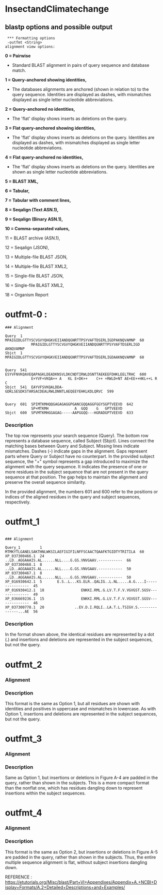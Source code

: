 # InsectandClimatechange

## blastp options and possible output
```
 *** Formatting options
 -outfmt <String>
alignment view options:
```
   **0 = Pairwise** 
   
   - Standard BLAST alignment in pairs of query sequence and database match.  


  **1 = Query-anchored showing identities,**

  - The databases alignments are anchored (shown in relation to) to the query sequence. Identities are displayed as dashes, with mismatches displayed as single letter nucleotide abbreviations.
  
  **2 = Query-anchored no identities,**
- The 'flat' display shows inserts as deletions on the query. 

**3 = Flat query-anchored showing identities,**
- The 'flat' display shows inserts as deletions on the query. Identities are displayed as dashes, with mismatches displayed as single letter nucleotide abbreviations.


**4 = Flat query-anchored no identities,**
- The 'flat' display shows inserts as deletions on the query. Identities are shown as single letter nucleotide abbreviations.

**5 = BLAST XML,**

**6 = Tabular,**

**7 = Tabular with comment lines,**

**8 = Seqalign (Text ASN.1),**

**9 = Seqalign (Binary ASN.1),**

**10 = Comma-separated values,**


11 = BLAST archive (ASN.1),

12 = Seqalign (JSON),

13 = Multiple-file BLAST JSON,

14 = Multiple-file BLAST XML2,

15 = Single-file BLAST JSON,

16 = Single-file BLAST XML2,

18 = Organism Report

#  outfmt-0 : 

```
### Alignment

Query  1    MPAIGIDLGTTYSCVGVYQHGKVEIIANDQGNRTTPSYVAFTDSERLIGDPAKNQVAMNP  60
            MPAIGIDLGTTYSCVGVYQHGKVEIIANDQGNRTTPSYVAFTDSERLIGD AKNQVAMNP
Sbjct  1    MPAIGIDLGTTYSCVGVYQHGKVEIIANDQGNRTTPSYVAFTDSERLIGDAAKNQVAMNP  60


Query  541  ESYVFNVKQAVEQAPAGKLDEADKNSVLDKCNDTIRWLDSNTTAEKEEFDHKLEELTRHC  600
            E+YVF+VKQA++ A   KL E+DK++    C++ +RWLD+NT AE+EE++HKL++L R C
Sbjct  541  EAYVFSVKQALDDA-GDKLSESDKSTARSACDEALRWLDNNTLAEQEEYEHKLKDLQRVC  599


Query  601  SPIMTKMHQQGAGAGAGGPGANCGQQAGGFGGYSGPTVEEVD  642
            SP+MTKMH            A  GQQ    G   GPTVEEVD
Sbjct  600  SPVMTKMHGGAGAG-----AAPGGQQ---HGRADGPTVEEVD  633
```

### Description
 The top row represents your search sequence (Query). The bottom row represents a database sequence, called Subject (Sbjct). Lines connect the matching bases between Query and Subject. Missing lines indicate mismatches. Dashes (-) indicate gaps in the alignment. Gaps represent parts where Query or Subject have no counterpart. In the provided subject sequence, the "+" symbol represents a gap introduced to maximize the alignment with the query sequence. It indicates the presence of one or more residues in the subject sequence that are not present in the query sequence at that position. The gap helps to maintain the alignment and preserve the overall sequence similarity.
 
In the provided alignment, the numbers 601 and 600 refer to the positions or indices of the aligned residues in the query and subject sequences, respectively.


# outfmt_1

```

### Alignment

Query_1         1    MTMKYTLGANELSAKTHNLWKSILAEFIGIFILNFFSCAACTQAAFKTGIDTYTRITILA  60
XP_037300466.1  24         ..LD..AGGAAAIS.AL......NLL....G.GS.VNVGAAV.-----------  66
XP_037300468.1  8          ..LD..AGGAAAIS.AL......NLL....G.GS.VNVGAAV.-----------  50
XP_037300467.1  8          ..LD..AGGAAAIS.AL......NLL....G.GS.VNVGAAV.-----------  50
XP_016930642.1  5       E.S..L...KS.ELR..QALIG..L.NL.....A.G....I----------------  45
XP_016930412.1  18                 ENKKI.RML.G.LV.T.F.V.VGVGST.SGSV--------------  49
XP_036669236.1  15                 ENKKI.RML.G.LV.T.F.V.VGVGST.SGSV--------------  46
XP_037300778.1  20              ..EV.D.I.RQLI..LA.T.L.TSIGV.S.--------------...AE  56

```

### Description


In the format shown above, the identical residues are represented by a dot (.) and insertions and deletions are represented in the subject sequences, but not the query.

# outfmt_2

### Alignment 

### Description

This format is the same as Option 1, but all residues are shown with identities and positives in uppercase and mismatches in lowercase. As with Option 1, insertions and deletions are represented in the subject sequences, but not the query.

# outfmt_3

### Alignment 

### Description

Same as Option 1, but insertions or deletions in Figure A-4 are padded in the query, rather than shown in the subjects. This is a more compact format than the nonflat one, which has residues dangling down to represent insertions within the subject sequences.

# outfmt_4

### Alignment 

### Description

This format is the same as Option 2, but insertions or deletions in Figure A-5 are padded in the query, rather than shown in the subjects. Thus, the entire multiple sequence alignment is flat, without subject insertions dangling down.


REFERENCE :
https://etutorials.org/Misc/blast/Part+VI+Appendixes/Appendix+A.+NCBI+Display+Formats/A.2+Detailed+Descriptions+and+Examples/